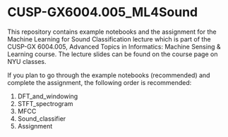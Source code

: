 # CUSP-GX6004.005_ML4Sound

This repository contains example notebooks and the assignment for the Machine Learning for Sound Classification lecture which is part of the CUSP-GX 6004.005, Advanced Topics in Informatics: Machine Sensing & Learning course. The lecture slides can be found on the course page on NYU classes.

If you plan to go through the example notebooks (recommended) and complete the assignment, the following order is recommended:
 1. DFT_and_windowing
 2. STFT_spectrogram
 2. MFCC
 3. Sound_classifier
 4. Assignment

